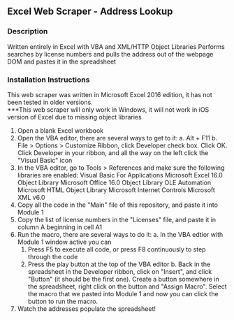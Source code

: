 ## Excel Web Scraper - Address Lookup

### Description
Written entirely in Excel with VBA and XML/HTTP Object Libraries
Performs searches by license numbers and pulls the address out of the webpage DOM 
and pastes it in the spreadsheet

### Installation Instructions
This web scraper was written in Microsoft Excel 2016 edition, it has not been tested in older versions.<br/>
***This web scraper will only work in Windows, it will not work in iOS version of Excel due to missing object libraries

1. Open a blank Excel workbook
2. Open the VBA editor, there are several ways to get to it:
  a. Alt + F11
  b. File > Options > Customize Ribbon, click Developer check box. Click OK. Click Developer in your ribbon, and all the way on the left click the "Visual Basic" icon
3. In the VBA editor, go to Tools > References and make sure the following libraries are enabled:
  Visual Basic For Applications
  Microsoft Excel 16.0 Object Library
  Microsoft Office 16.0 Object Library
  OLE Automation
  Microsoft HTML Object Library
  Microsoft Internet Controls
  Microsoft XML v6.0
4. Copy all the code in the "Main" file of this repository, and paste it into Module 1
5. Copy the list of license numbers in the "Licenses" file, and paste it in column A beginning in cell A1
6. Run the macro, there are several ways to do it:
  a. In the VBA edtior with Module 1 window active you can
    1. Press F5 to execute all code, or press F8 continuously to step through the code
    2. Press the play button at the top of the VBA editor
  b. Back in the spreadsheet in the Developer ribbon, click on "Insert", and click "Button" (it should be the first one). Create a button      somewhere in the spreadsheet, right click on the button and "Assign Macro". Select the macro that we pasted into Module 1 and now you      can click the button to run the macro.
7. Watch the addresses populate the spreadsheet!
